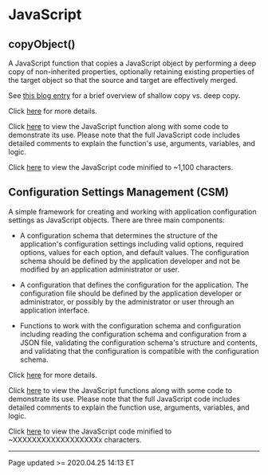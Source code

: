 # JavaScript

## copyObject()

A JavaScript function that copies a JavaScript object by performing a deep copy of non-inherited properties, optionally retaining existing properties of the target object so that the source and target are effectively merged.

See [this blog entry](/pages/blog.md#04/24_-_Shallow_Copy_vs._Deep_Copy,_and_copyObject) for a brief overview of shallow copy vs. deep copy.

Click [here](copyObject.md) for more details.

Click [here](https://www.scheidel.net/library/copyObject.js) to view the JavaScript function along with some code to demonstrate its use. Please note that the full JavaScript code includes detailed comments to explain the function's use, arguments, variables, and logic.

Click [here](https://www.scheidel.net/library/copyObject-mini.js) to view the JavaScript code minified to ~1,100 characters.

## Configuration Settings Management (CSM)

A simple framework for creating and working with application configuration settings as JavaScript objects. There are three main components:

 - A configuration schema that determines the structure of the application's configuration settings including valid options, required options, values for each option, and default values. The configuration schema should be defined by the application developer and not be modified by an application administrator or user.

 - A configuration that defines the configuration for the application. The configuration file should be defined by the application developer or administrator, or possibly by the administrator or user through an application interface.

 - Functions to work with the configuration schema and configuration including reading the configuration schema and configuration from a JSON file, validating the configuration schema's structure and contents, and validating that the configuration is compatible with the configuration schema.

Click [here](csm.md) for more details.

Click [here](https://www.scheidel.net/library/csm.js) to view the JavaScript functions along with some code to demonstrate its use. Please note that the full JavaScript code includes detailed comments to explain the function use, arguments, variables, and logic.

Click [here](https://www.scheidel.net/library/csm-mini.js) to view the JavaScript code minified to ~XXXXXXXXXXXXXXXXXXx characters.

<hr class="tight"><p class="timestamp">Page updated >= 2020.04.25 14:13 ET</p>
